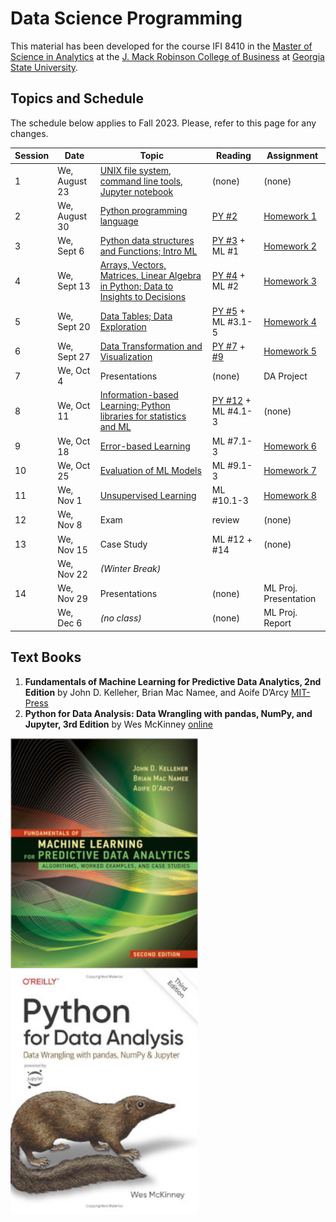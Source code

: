 # Data Science Programming

This material has been developed for the course IFI 8410 in the [Master of Science in Analytics](https://robinson.gsu.edu/program/data-science-and-analytics-ms/)
 at the [J. Mack Robinson College of Business](http://robinson.gsu.edu) at [Georgia State University](http://gsu.edu).

## Topics and Schedule
The schedule below applies to Fall 2023. Please, refer to this page for any changes.

|	Session | Date | Topic | Reading | Assignment |
|-----------|------|-------|---------|------------|
|    1 | We, August 23   | [UNIX file system, command line tools, Jupyter notebook](01-Intro-UNIX) | (none) | (none) |
|	2 | We, August 30	| [Python programming language](02-Python) | [PY #2](https://wesmckinney.com/book/python-basics)  | [Homework 1](01-Intro-UNIX/HW01) |
|	3 | We, Sept 6 		| [Python data structures and Functions; Intro ML](03-Data-Structures-and-Functions) | [PY #3](https://wesmckinney.com/book/python-builtin) + ML #1 | [Homework 2](02-Python/HW02) |
|	4 | We, Sept 13		| [Arrays, Vectors, Matrices, Linear Algebra in Python; Data to Insights to Decisions](04-NumPy-and-Linear-Algebra) | [PY #4](https://wesmckinney.com/book/numpy-basics) + ML #2 | [Homework 3](03-Data-Structures-and-Functions/HW03) |
|	5 | We, Sept 20 	| [Data Tables; Data Exploration](05-Pandas-Data-Tables) | [PY #5](https://wesmckinney.com/book/pandas-basics) + ML #3.1-5  | [Homework 4](04-NumPy-and-Linear-Algebra/HW04) |
|	6 | We, Sept 27  	| [Data Transformation and Visualization](06-Transformation-and-Visualization)  | [PY #7](https://wesmckinney.com/book/data-cleaning) + [#9](https://wesmckinney.com/book/plotting-and-visualization)  | [Homework 5](05-Pandas-Data-Tables/HW05) |
|	7 | We, Oct 4 		| Presentations | (none) | DA Project |
|	8 | We, Oct 11 		| [Information-based Learning; Python libraries for statistics and ML](08-Information-Based-Learning) | [PY #12](https://wesmckinney.com/book/modeling) + ML #4.1-3 | (none) |
|	9 | We, Oct 18 		| [Error-based Learning](09-Error-Based-Learning) | ML #7.1-3 | [Homework 6](06-Transformation-and-Visualization/HW06) |
|	10 | We, Oct 25 	| [Evaluation of ML Models](10-ML-Model-Evaluation) | ML #9.1-3 | [Homework 7](08-Information-Based-Learning/HW07) |
|	11 | We, Nov 1 		| [Unsupervised Learning](11-Unsupervised-Learning) | ML #10.1-3 | [Homework 8](10-ML-Model-Evaluation/HW08) |
|	12 | We, Nov 8 		| Exam | review | (none) |
|	13 | We, Nov 15 	| Case Study | ML #12 + #14 | (none) |
|	   | We, Nov 22	    | *(Winter Break)* | | |
|	14 | We, Nov 29 	|  Presentations | (none) | ML Proj. Presentation |
|	   | We, Dec 6      |  *(no class)*  | (none) | ML Proj. Report |

## Text Books


1. **Fundamentals of Machine Learning for Predictive Data Analytics, 2nd Edition**
    by John D. Kelleher, Brian Mac Namee, and Aoife D’Arcy
    [MIT-Press](https://mitpress.mit.edu/9780262044691/fundamentals-of-machine-learning-for-predictive-data-analytics/)
2. **Python for Data Analysis: Data Wrangling with pandas, NumPy, and Jupyter, 3rd Edition**
    by Wes McKinney [online](https://wesmckinney.com/book/)


<img src="ml-book-cover.jpg" alt="Book Cover" style="width: 300px; float: left; margin-right: 20px;"/>
<img src="python-book-cover.jpg" alt="Book Cover" style="width: 300px; float: left; margin-right: 20px;"/>